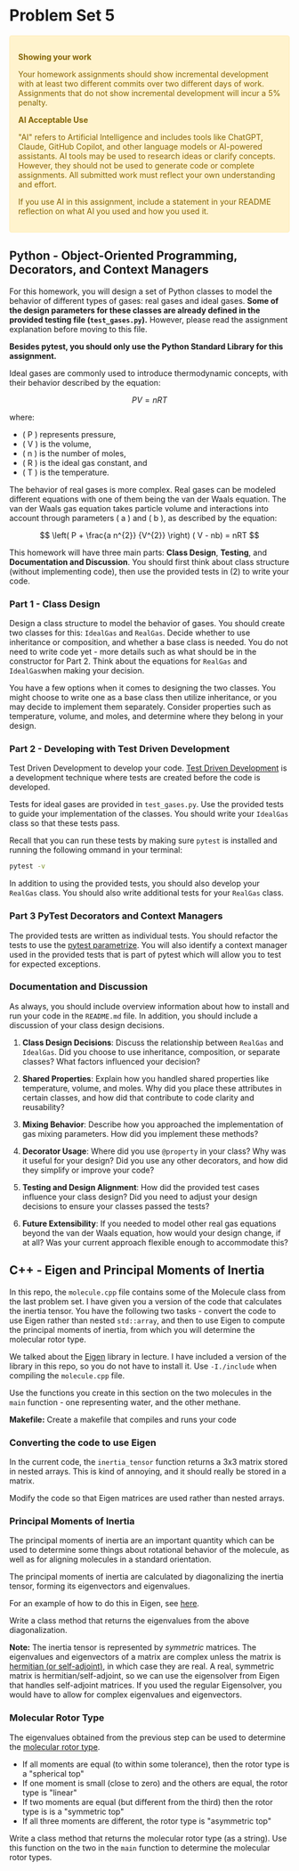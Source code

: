 <!-- omit in toc -->
# Problem Set 5

<div style="background-color: #fff3cd; color: #856404; padding: 15px; margin-bottom: 25px; border: 1px solid #ffeeba; border-radius: 4px;">
  
  <strong>Showing your work</strong> 
  <p>
    Your homework assignments should show incremental development with at least two different commits over two different days of work. Assignments that do not show incremental development will incur a 5% penalty.
  </p>

  <strong>AI Acceptable Use</strong>
  <p>
"AI" refers to Artificial Intelligence and includes tools like ChatGPT, Claude, GitHub Copilot, and other language models or AI-powered assistants. AI tools may be used to research ideas or clarify concepts. However, they should not be used to generate code or complete assignments. All submitted work must reflect your own understanding and effort.
</p>
<p>
If you use AI in this assignment, include a statement in your README reflection on what AI you used and how you used it.

</div>

## Python - Object-Oriented Programming, Decorators, and Context Managers

For this homework, you will design a set of Python classes to model the behavior of different types of gases: real gases and ideal gases. **Some of the design parameters for these classes are already defined in the provided testing file (`test_gases.py`).** However, please read the assignment explanation before moving to this file. 

**Besides pytest, you should only use the Python Standard Library for this assignment.**

Ideal gases are commonly used to introduce thermodynamic concepts, with their behavior described by the equation:

$$
PV = nRT
$$

where:

- \( P \) represents pressure,
- \( V \) is the volume,
- \( n \) is the number of moles,
- \( R \) is the ideal gas constant, and
- \( T \) is the temperature.

The behavior of real gases is more complex. Real gases can be modeled different equations with one of them being the van der Waals equation. The van der Waals gas equation takes particle volume and interactions into account through parameters \( a \) and \( b \), as described by the equation:

$$
\left( P + \frac{a n^{2}} {V^{2}} \right) ( V - nb) = nRT
$$

This homework will have three main parts: **Class Design**, **Testing**, and **Documentation and Discussion**. You should first think about class structure (without implementing code), then use the provided tests in (2) to write your code.


### Part 1 - Class Design

Design a class structure to model the behavior of gases. You should create two classes for this: `IdealGas` and `RealGas`. Decide whether to use inheritance or composition, and whether a base class is needed. You do not need to write code yet - more details such as what should be in the constructor for Part 2. Think about the equations for `RealGas` and `IdealGas`when making your decision.

You have a few options when it comes to designing the two classes. You might choose to write one as a base class then utilize inheritance, or you may decide to implement them separately. Consider properties such as temperature, volume, and moles, and determine where they belong in your design.


### Part 2 - Developing with Test Driven Development

Test Driven Development to develop your code. [Test Driven Development](https://en.wikipedia.org/wiki/Test-driven_development) is a development technique where tests are created before the code is developed. 

Tests for ideal gases are provided in `test_gases.py`. Use the provided tests to guide your implementation of the classes. You should write your `IdealGas` class so that these tests pass. 

Recall that you can run these tests by making sure `pytest` is installed and running the following ommand in your terminal:

```bash
pytest -v
```

In addition to using the provided tests, you should also develop your `RealGas` class. You should also write additional tests for your `RealGas` class.

### Part 3  PyTest Decorators and Context Managers

The provided tests are written as individual tests. You should refactor the tests to use the [pytest parametrize](https://docs.pytest.org/en/7.3.x/how-to/parametrize.html). You will also identify a context manager used in the provided tests that is part of pytest which will allow you to test for expected exceptions.


### Documentation and Discussion

As always, you should include overview information about how to install and run your code in the `README.md` file. In addition, you should include a discussion of your class design decisions.

1. **Class Design Decisions**: Discuss the relationship between `RealGas` and `IdealGas`. Did you choose to use inheritance, composition, or separate classes? What factors influenced your decision?

2. **Shared Properties**: Explain how you handled shared properties like temperature, volume, and moles. Why did you place these attributes in certain classes, and how did that contribute to code clarity and reusability?

3. **Mixing Behavior**: Describe how you approached the implementation of gas mixing parameters. How did you implement these methods?

4. **Decorator Usage**: Where did you use `@property` in your class? Why was it useful for your design? Did you use any other decorators, and how did they simplify or improve your code?

5. **Testing and Design Alignment**: How did the provided test cases influence your class design? Did you need to adjust your design decisions to ensure your classes passed the tests? 

6. **Future Extensibility**: If you needed to model other real gas equations beyond the van der Waals equation, how would your design change, if at all? Was your current approach flexible enough to accommodate this?

## C++ - Eigen and Principal Moments of Inertia

In this repo, the `molecule.cpp` file contains some of the Molecule class from the last problem set.
I have given you a version of the code that calculates the inertia tensor. You have the following two
tasks - convert the code to use Eigen rather than nested `std::array`, and then to use Eigen to compute
the principal moments of inertia, from which you will determine the molecular rotor type.

We talked about the [Eigen](https://eigen.tuxfamily.org) library in lecture. I have included a version of the
library in this repo, so you do not have to install it. Use `-I./include` when compiling the `molecule.cpp` file.

Use the functions you create in this section on the two molecules in the `main` function - one
representing water, and the other methane.

**Makefile:** Create a makefile that compiles and runs your code

### Converting the code to use Eigen

In the current code, the `inertia_tensor` function returns a 3x3 matrix stored in nested arrays. This is kind of annoying,
and it should really be stored in a matrix.

Modify the code so that Eigen matrices are used rather than nested arrays.

### Principal Moments of Inertia

The principal moments of inertia are an important quantity which can be used to determine some things about rotational behavior
of the molecule, as well as for aligning molecules in a standard orientation.

The principal moments of inertia are calculated by diagonalizing the inertia tensor, forming its eigenvectors and
eigenvalues.

For an example of how to do this in Eigen, see [here](https://eigen.tuxfamily.org/dox/group__enums.html#gga39e3366ff5554d731e7dc8bb642f83cdad5381b2d1c8973a08303c94e7da02333).

Write a class method that returns the eigenvalues from the above diagonalization.

**Note:** The inertia tensor is represented by *symmetric* matrices. The eigenvalues and eigenvectors of a matrix are complex unless the
matrix is [hermitian (or self-adjoint)](https://en.wikipedia.org/wiki/Hermitian_matrix), in which case they are real. A real,
symmetric matrix is hermitian/self-adjoint, so we can use the eigensolver from Eigen that handles self-adjoint matrices.
If you used the regular Eigensolver, you would have to allow for complex eigenvalues and eigenvectors.


### Molecular Rotor Type

The eigenvalues obtained from the previous step can be used to determine the [molecular rotor type](https://en.wikipedia.org/wiki/Rotational_spectroscopy#Classification_of_molecular_rotors). 

* If all moments are equal (to within some tolerance), then the rotor type is a "spherical top"
* If one moment is small (close to zero) and the others are equal, the rotor type is "linear"
* If two moments are equal (but different from the third) then the rotor type is is a "symmetric top"
* If all three moments are different, the rotor type is "asymmetric top"

Write a class method that returns the molecular rotor type (as a string). Use this function on the
two in the `main` function to determine the molecular rotor types.


<script type="text/javascript" src="http://cdn.mathjax.org/mathjax/latest/MathJax.js?config=TeX-AMS-MML_HTMLorMML"></script>
<script type="text/x-mathjax-config">
    MathJax.Hub.Config({ tex2jax: {inlineMath: [['$', '$']]}, messageStyle: "none" });
</script>

